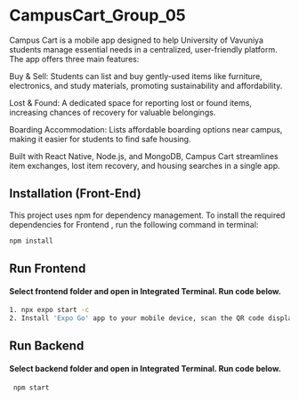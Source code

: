 
# CampusCart_Group_05 

Campus Cart is a mobile app designed to help University of Vavuniya students manage essential needs in a centralized, user-friendly platform. The app offers three main features:

Buy & Sell: Students can list and buy gently-used items like furniture, electronics, and study materials, promoting sustainability and affordability.

Lost & Found: A dedicated space for reporting lost or found items, increasing chances of recovery for valuable belongings.

Boarding Accommodation: Lists affordable boarding options near campus, making it easier for students to find safe housing.

Built with React Native, Node.js, and MongoDB, Campus Cart streamlines item exchanges, lost item recovery, and housing searches in a single app.
## Installation (Front-End)

This project uses npm for dependency management. To install the required dependencies for Frontend , run the following command in terminal:

```bash
npm install
```

    
## Run Frontend

#### Select frontend folder and open in Integrated Terminal. Run code below.

```bash
1. npx expo start -c
2. Install 'Expo Go' app to your mobile device, scan the QR code displayed in the terminal.
```
## Run Backend

#### Select backend folder and open in Integrated Terminal. Run code below.
```http
 npm start
```